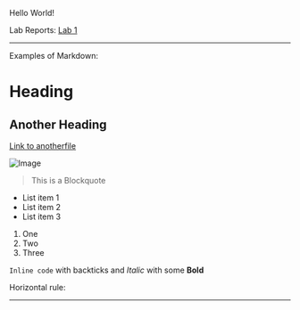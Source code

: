 Hello World!

Lab Reports:
[Lab 1](https://oowretep.github.io/cse15l-lab-reports/lab1.html)

--- 
Examples of Markdown:
# Heading
## Another Heading

[Link to anotherfile](https://oowretep.github.io/cse15l-lab-reports/anotherfile.html) 

![Image](http://url/a.png)

 > This is a Blockquote

* List item 1
* List item 2
* List item 3

1. One
2. Two
3. Three

`Inline code` with backticks and *Italic* with some **Bold**

Horizontal rule:

--- 
